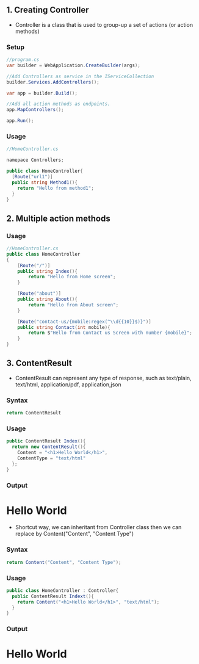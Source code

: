 ## 1. Creating Controller
  - Controller is a class that is used to group-up a set of actions (or action methods)
### Setup
```C#
//program.cs
var builder = WebApplication.CreateBuilder(args);

//Add Controllers as service in the IServiceCollection
builder.Services.AddControllers();

var app = builder.Build();

//Add all action methods as endpoints.
app.MapControllers();

app.Run();
```

### Usage
```C#
//HomeController.cs

namepace Controllers;

public class HomeController{
  [Route("url1")]
  public string Method1(){
    return "Hello from method1";
  }
}
```
## 2. Multiple action methods

### Usage
```C#
//HomeController.cs
public class HomeController
{
    [Route("/")]
    public string Index(){
        return "Hello from Home screen";
    }

    [Route("about")]
    public string About(){
        return "Hello from About screen";
    }

    [Route("contact-us/{mobile:regex(^\\d{{10}}$)}")]
    public string Contact(int mobile){
        return $"Hello from Contact us Screen with number {mobile}";
    }
}
```
## 3. ContentResult
  - ContentResult can represent any type of response, such as text/plain, text/html, application/pdf, application,json

### Syntax
```C#
return ContentResult
```
### Usage
```C#
public ContentResult Index(){
  return new ContentResult(){
    Content = "<h1>Hello World</h1>",
    ContentType = "text/html"
  };
}
```
### Output
# Hello World

  - Shortcut way, we can inheritant from Controller class then we can replace by Content("Content", "Content Type")
### Syntax
```C#
return Content("Content", "Content Type");
```

### Usage
```C#
public class HomeController : Controller{
  public ContentResult Indext(){
    return Content("<h1>Hello World</h1>", "text/html");
  }
}
```
### Output
# Hello World

